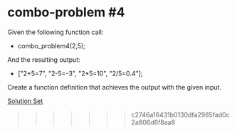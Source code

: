 # combo-problem #4

Given the following function call:
- combo_problem4(2,5);

And the resulting output:
- ["2+5=7", "2-5=-3", "2*5=10", "2/5=0.4"];

Create a function definition that achieves the output with the given input. 

<a href="http://jsbin.com/zebete/edit?html,js,console" target="_blank">Solution Set</a>
>>>>>>> c2746a16431b0130dfa2985fad0c2a806d6f8aa8


